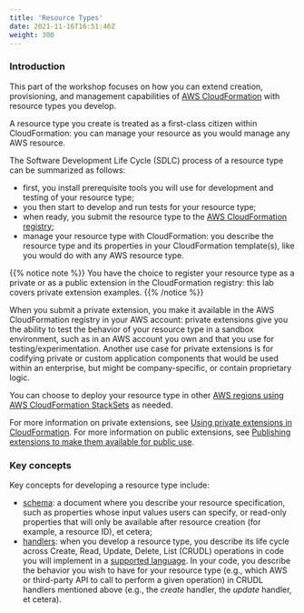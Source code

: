 ```yaml
---
title: 'Resource Types'
date: 2021-11-16T16:51:46Z
weight: 300
---
```


### Introduction

This part of the workshop focuses on how you can extend creation, provisioning, and management capabilities of [AWS CloudFormation](https://aws.amazon.com/cloudformation/) with resource types you develop.

A resource type you create is treated as a first-class citizen within CloudFormation: you can manage your resource as you would manage any AWS resource.

The Software Development Life Cycle (SDLC) process of a resource type can be summarized as follows:

* first, you install prerequisite tools you will use for development and testing of your resource type;
* you then start to develop and run tests for your resource type;
* when ready, you submit the resource type to the [AWS CloudFormation registry](https://docs.aws.amazon.com/AWSCloudFormation/latest/UserGuide/registry.html);
* manage your resource type with CloudFormation: you describe the resource type and its properties in your CloudFormation template(s), like you would do with any AWS resource type.

{{% notice note %}}
You have the choice to register your resource type as a private or as a public extension in the CloudFormation registry: this lab covers private extension examples.
{{% /notice %}}

When you submit a private extension, you make it available in the AWS CloudFormation registry in your AWS account: private extensions give you the ability to test the behavior of your resource type in a sandbox environment, such as in an AWS account you own and that you use for testing/experimentation. Another use case for private extensions is for codifying private or custom application components that would be used within an enterprise, but might be company-specific, or contain proprietary logic.

You can choose to deploy your resource type in other [AWS regions using AWS CloudFormation StackSets](https://docs.aws.amazon.com/cloudformation-cli/latest/userguide/publish-extension-stacksets.html) as needed.

For more information on private extensions, see [Using private extensions in CloudFormation](https://docs.aws.amazon.com/AWSCloudFormation/latest/UserGuide/registry-register.html). For more information on public extensions, see [Publishing extensions to make them available for public use](https://docs.aws.amazon.com/cloudformation-cli/latest/userguide/publish-extension.html).


### Key concepts

Key concepts for developing a resource type include:

* [schema](https://docs.aws.amazon.com/cloudformation-cli/latest/userguide/resource-type-schema.html): a document where you describe your resource specification, such as properties whose input values users can specify, or read-only properties that will only be available after resource creation (for example, a resource ID), et cetera;
* [handlers](https://docs.aws.amazon.com/cloudformation-cli/latest/userguide/resource-type-develop.html#resource-type-develop-implement-handlers): when you develop a resource type, you describe its life cycle across Create, Read, Update, Delete, List (CRUDL) operations in code you will implement in a [supported language](https://github.com/aws-cloudformation/cloudformation-cli#supported-plugins). In your code, you describe the behavior you wish to have for your resource type (e.g., which AWS or third-party API to call to perform a given operation) in CRUDL handlers mentioned above (e.g., the *create* handler, the *update* handler, et cetera).
